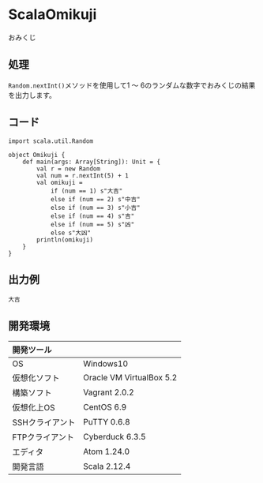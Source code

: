 # ScalaOmikuji
おみくじ

## 処理
`Random.nextInt()`メソッドを使用して1 ～ 6のランダムな数字でおみくじの結果を出力します。

## コード
```
import scala.util.Random

object Omikuji {
    def main(args: Array[String]): Unit = {
        val r = new Random
        val num = r.nextInt(5) + 1
        val omikuji =
            if (num == 1) s"大吉"
            else if (num == 2) s"中吉"
            else if (num == 3) s"小吉"
            else if (num == 4) s"吉"
            else if (num == 5) s"凶"
            else s"大凶"
        println(omikuji)
    }
}
```

## 出力例  
```
大吉
```
  
## 開発環境
| 開発ツール |  |
|:-|:-|
| OS | Windows10 |
| 仮想化ソフト | Oracle VM VirtualBox 5.2 |
| 構築ソフト | Vagrant 2.0.2 |
| 仮想化上OS | CentOS 6.9 |
| SSHクライアント | PuTTY 0.6.8 |
| FTPクライアント | Cyberduck 6.3.5 |
| エディタ | Atom 1.24.0 |
| 開発言語 | Scala 2.12.4 |
